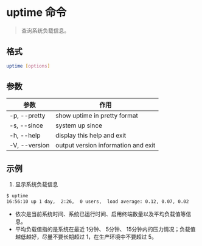 # uptime 命令

> 查询系统负载信息。

## 格式

```bash
uptime [options]
```

## 参数

| 参数 | 作用 |
| --------- | --------- |
| -p, --pretty | show uptime in pretty format |
| -s, --since | system up since |
| -h, --help | display this help and exit |
| -V, --version | output version information and exit |

## 示例

1. 显示系统负载信息

```bash
$ uptime
16:56:10 up 1 day,  2:26,  0 users,  load average: 0.12, 0.07, 0.02
```

- 依次是当前系统时间、系统已运行时间、启用终端数量以及平均负载值等信息。
- 平均负载值指的是系统在最近 1分钟、 5分钟、 15分钟内的压力情况；负载值越低越好，尽量不要长期超过 1，在生产环境中不要超过 5。
